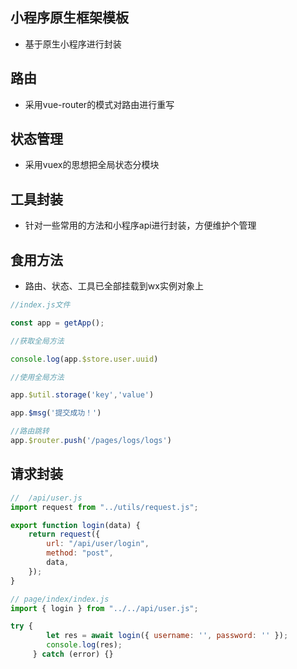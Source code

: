 ## 小程序原生框架模板
- 基于原生小程序进行封装

## 路由
- 采用vue-router的模式对路由进行重写


## 状态管理
- 采用vuex的思想把全局状态分模块


## 工具封装

- 针对一些常用的方法和小程序api进行封装，方便维护个管理


## 食用方法
- 路由、状态、工具已全部挂载到wx实例对象上


```js
//index.js文件

const app = getApp();

//获取全局方法

console.log(app.$store.user.uuid)

//使用全局方法

app.$util.storage('key','value')

app.$msg('提交成功！')

//路由跳转
app.$router.push('/pages/logs/logs')
```


## 请求封装

```js
//  /api/user.js
import request from "../utils/request.js";

export function login(data) {
    return request({
        url: "/api/user/login",
        method: "post",
        data,
    });
}

// page/index/index.js
import { login } from "../../api/user.js";

try {
        let res = await login({ username: '', password: '' });
        console.log(res);
     } catch (error) {}

```